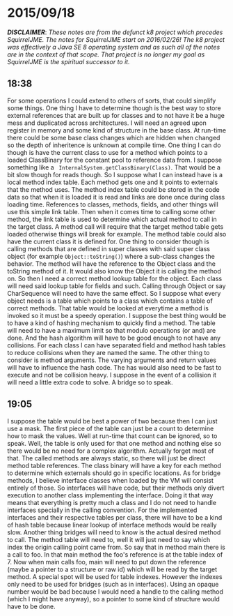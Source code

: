 # 2015/09/18

***DISCLAIMER***: _These notes are from the defunct k8 project which_
_precedes SquirrelJME. The notes for SquirrelJME start on 2016/02/26!_
_The k8 project was effectively a Java SE 8 operating system and as such_
_all of the notes are in the context of that scope. That project is no_
_longer my goal as SquirrelJME is the spiritual successor to it._

## 18:38

For some operations I could extend to others of sorts, that could simplify
some things. One thing I have to determine though is the best way to store
external references that are built up for classes and to not have it be a huge
mess and duplicated across architectures. I will need an agreed upon register
in memory and some kind of structure in the base class. At run-time there
could be some base class changes which are hidden when changed so the depth of
inheritence is unknown at compile time. One thing I can do though is have the
current class to use for a method which points to a loaded ClassBinary for the
constant pool to reference data from. I suppose something like a `
InternalSystem.getClassBinary(Class)`. That would be a bit slow though for
reads though. So I suppose what I can instead have is a local method index
table. Each method gets one and it points to externals that the method uses.
The method index table could be stored in the code data so that when it is
loaded it is read and links are done once during class loading time.
References to classes, methods, fields, and other things will use this simple
link table. Then when it comes time to calling some other method, the link
table is used to determine which actual method to call in the target class. A
method call will require that the target method table gets loaded otherwise
things will break for example. The method table could also have the current
class it is defined for. One thing to consider though is calling methods that
are defined in super classes with said super class object (for example
`Object::toString()`) where a sub-class changes the behavior. The method will
have the reference to the Object class and the toString method of it. It would
also know the Object it is calling the method on. So then I need a correct
method lookup table for the object. Each class will need said lookup table for
fields and such. Calling through Object or say CharSequence will need to have
the same effect. So I suppose what every object needs is a table which points
to a class which contains a table of correct methods. That table would be
looked at everytime a method is invoked so it must be a speedy operation. I
suppose the best thing would be to have a kind of hashing mechanism to quickly
find a method. The table will need to have a maximum limit so that modulo
operations (or and) are done. And the hash algorithm will have to be good
enough to not have any collisions. For each class I can have separated field
and method hash tables to reduce collisions when they are named the same. The
other thing to consider is method arguments. The varying arguments and return
values will have to influence the hash code. The has would also need to be
fast to execute and not be collision heavy. I suppose in the event of a
collision it will need a little extra code to solve. A bridge so to speak.

## 19:05

I suppose the table would be best a power of two because then I can just use a
mask. The first piece of the table can just be a count to determine how to
mask the values. Well at run-time that count can be ignored, so to speak.
Well, the table is only used for that one method and nothing else so there
would be no need for a complex algorithm. Actually forget most of that. The
called methods are always static, so there will just be direct method table
references. The class binary will have a key for each method to determine
which externals should go in specific locations. As for bridge methods, I
believe interface classes when loaded by the VM will consist entirely of
those. So interfaces will have code, but their methods only divert execution
to another class implementing the interface. Doing it that way means that
everything is pretty much a class and I do not need to handle interfaces
specially in the calling convention. For the implemented interfaces and their
respective tables per class, there will have to be a kind of hash table
because linear lookup of interface methods would be really slow. Another thing
bridges will need to know is the actual desired method to call. The method
table will need to, well it will just need to say which index the origin
calling point came from. So say that in method main there is a call to foo. In
that main method the foo's reference is at the table index of 7. Now when main
calls foo, main will need to put down the reference (maybe a pointer to a
structure or raw id) which will be read by the target method. A special spot
will be used for table indexes. However the indexes only need to be used for
bridges (such as in interfaces). Using an opaque number would be bad because I
would need a handle to the calling method (which I might have anyway), so a
pointer to some kind of structure would have to be done.

